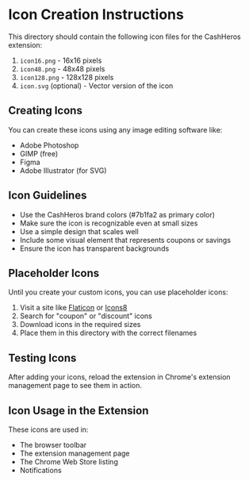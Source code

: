 # Icon Creation Instructions

This directory should contain the following icon files for the CashHeros extension:

1. `icon16.png` - 16x16 pixels
2. `icon48.png` - 48x48 pixels
3. `icon128.png` - 128x128 pixels
4. `icon.svg` (optional) - Vector version of the icon

## Creating Icons

You can create these icons using any image editing software like:
- Adobe Photoshop
- GIMP (free)
- Figma
- Adobe Illustrator (for SVG)

## Icon Guidelines

- Use the CashHeros brand colors (#7b1fa2 as primary color)
- Make sure the icon is recognizable even at small sizes
- Use a simple design that scales well
- Include some visual element that represents coupons or savings
- Ensure the icon has transparent backgrounds

## Placeholder Icons

Until you create your custom icons, you can use placeholder icons:

1. Visit a site like [Flaticon](https://www.flaticon.com/) or [Icons8](https://icons8.com/)
2. Search for "coupon" or "discount" icons
3. Download icons in the required sizes
4. Place them in this directory with the correct filenames

## Testing Icons

After adding your icons, reload the extension in Chrome's extension management page to see them in action.

## Icon Usage in the Extension

These icons are used in:
- The browser toolbar
- The extension management page
- The Chrome Web Store listing
- Notifications